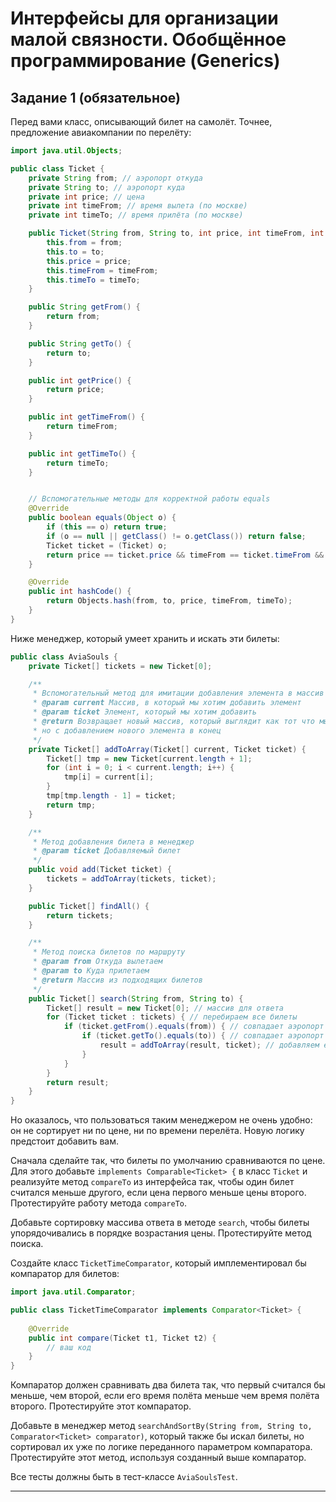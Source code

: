 # Интерфейсы для организации малой связности. Обобщённое программирование (Generics)
## Задание 1 (обязательное)

Перед вами класс, описывающий билет на самолёт. Точнее, предложение авиакомпании по перелёту:
```java
import java.util.Objects;

public class Ticket {
    private String from; // аэропорт откуда
    private String to; // аэропорт куда
    private int price; // цена
    private int timeFrom; // время вылета (по москве)
    private int timeTo; // время прилёта (по москве)

    public Ticket(String from, String to, int price, int timeFrom, int timeTo) {
        this.from = from;
        this.to = to;
        this.price = price;
        this.timeFrom = timeFrom;
        this.timeTo = timeTo;
    }

    public String getFrom() {
        return from;
    }

    public String getTo() {
        return to;
    }

    public int getPrice() {
        return price;
    }

    public int getTimeFrom() {
        return timeFrom;
    }

    public int getTimeTo() {
        return timeTo;
    }


    // Вспомогательные методы для корректной работы equals
    @Override
    public boolean equals(Object o) {
        if (this == o) return true;
        if (o == null || getClass() != o.getClass()) return false;
        Ticket ticket = (Ticket) o;
        return price == ticket.price && timeFrom == ticket.timeFrom && timeTo == ticket.timeTo && from.equals(ticket.from) && to.equals(ticket.to);
    }

    @Override
    public int hashCode() {
        return Objects.hash(from, to, price, timeFrom, timeTo);
    }
}
```

Ниже менеджер, который умеет хранить и искать эти билеты:
```java
public class AviaSouls {
    private Ticket[] tickets = new Ticket[0];

    /**
     * Вспомогательный метод для имитации добавления элемента в массив
     * @param current Массив, в который мы хотим добавить элемент
     * @param ticket Элемент, который мы хотим добавить
     * @return Возвращает новый массив, который выглядит как тот что мы передали,
     * но с добавлением нового элемента в конец
     */
    private Ticket[] addToArray(Ticket[] current, Ticket ticket) {
        Ticket[] tmp = new Ticket[current.length + 1];
        for (int i = 0; i < current.length; i++) {
            tmp[i] = current[i];
        }
        tmp[tmp.length - 1] = ticket;
        return tmp;
    }

    /**
     * Метод добавления билета в менеджер
     * @param ticket Добавляемый билет
     */
    public void add(Ticket ticket) {
        tickets = addToArray(tickets, ticket);
    }

    public Ticket[] findAll() {
        return tickets;
    }

    /**
     * Метод поиска билетов по маршруту
     * @param from Откуда вылетаем
     * @param to Куда прилетаем
     * @return Массив из подходящих билетов
     */
    public Ticket[] search(String from, String to) {
        Ticket[] result = new Ticket[0]; // массив для ответа
        for (Ticket ticket : tickets) { // перебираем все билеты
            if (ticket.getFrom().equals(from)) { // совпадает аэропорт вылета
                if (ticket.getTo().equals(to)) { // совпадает аэропорт прилёта
                    result = addToArray(result, ticket); // добавляем его в массив ответа
                }
            }
        }
        return result;
    }
}

```

Но оказалось, что пользоваться таким менеджером не очень удобно: он не сортирует ни по цене, ни по времени перелёта.
Новую логику предстоит добавить вам.

Сначала сделайте так, что билеты по умолчанию сравниваются по цене.
Для этого добавьте `implements Comparable<Ticket> {` в класс `Ticket` и реализуйте метод `compareTo` из интерфейса так, чтобы один билет считался меньше другого, если цена первого меньше цены второго.
Протестируйте работу метода `compareTo`.

Добавьте сортировку массива ответа в методе `search`, чтобы билеты упорядочивались в порядке возрастания цены.
Протестируйте метод поиска.

Создайте класс `TicketTimeComparator`, который имплементировал бы компаратор для билетов:
```java
import java.util.Comparator;

public class TicketTimeComparator implements Comparator<Ticket> {
    
    @Override
    public int compare(Ticket t1, Ticket t2) {
        // ваш код
    }
}
```

Компаратор должен сравнивать два билета так, что первый считался бы меньше, чем второй, если его время полёта меньше чем время полёта второго.
Протестируйте этот компаратор.

Добавьте в менеджер метод `searchAndSortBy(String from, String to, Comparator<Ticket> comparator)`, который также бы искал билеты, но сортировал их уже по логике переданного параметром компаратора.
Протестируйте этот метод, используя созданный выше компаратор.

Все тесты должны быть в тест-классе `AviaSoulsTest`.

------